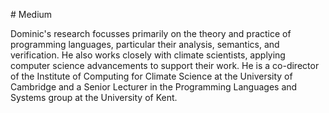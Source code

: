 # Medium

Dominic's research focusses primarily on the theory and practice of programming languages, particular their analysis, semantics, and verification. He also works closely with climate scientists, applying computer science advancements to support their work. He is a co-director of the Institute of Computing for Climate Science at the University of Cambridge and a Senior Lecturer in the Programming Languages and Systems group at the University of Kent.

